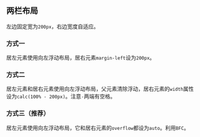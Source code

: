 ## 两栏布局

左边固定宽为`200px`，右边宽度自适应。

### 方式一

居左元素使用向左浮动布局，居右元素`margin-left`设为`200px`。

### 方式二

居左元素和居右元素使用向左浮动布局，父元素清除浮动，居右元素的`width`属性设为`calc(100% - 200px)`。注意`-`两端有空格。

### 方式三（推荐）

居左元素使用向左浮动布局，它和居右元素的`overflow`都设为`auto`。利用`BFC`。
